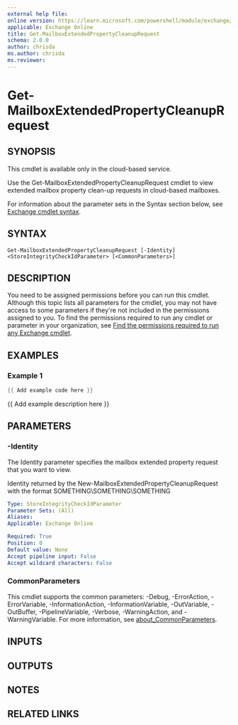 ```yaml
---
external help file:
online version: https://learn.microsoft.com/powershell/module/exchange/get-mailboxextendedpropertycleanuprequest
applicable: Exchange Online
title: Get-MailboxExtendedPropertyCleanupRequest
schema: 2.0.0
author: chrisda
ms.author: chrisda
ms.reviewer:
---
```


# Get-MailboxExtendedPropertyCleanupRequest

## SYNOPSIS
This cmdlet is available only in the cloud-based service.

Use the Get-MailboxExtendedPropertyCleanupRequest cmdlet to view extended mailbox property clean-up requests in cloud-based mailboxes.

For information about the parameter sets in the Syntax section below, see [Exchange cmdlet syntax](https://learn.microsoft.com/powershell/exchange/exchange-cmdlet-syntax).

## SYNTAX

```
Get-MailboxExtendedPropertyCleanupRequest [-Identity] <StoreIntegrityCheckIdParameter> [<CommonParameters>]
```

## DESCRIPTION
You need to be assigned permissions before you can run this cmdlet. Although this topic lists all parameters for the cmdlet, you may not have access to some parameters if they're not included in the permissions assigned to you. To find the permissions required to run any cmdlet or parameter in your organization, see [Find the permissions required to run any Exchange cmdlet](https://learn.microsoft.com/powershell/exchange/find-exchange-cmdlet-permissions).

## EXAMPLES

### Example 1
```powershell
{{ Add example code here }}
```

{{ Add example description here }}

## PARAMETERS

### -Identity
The Identity parameter specifies the mailbox extended property request that you want to view.

Identity returned by the New-MailboxExtendedPropertyCleanupRequest with the format SOMETHING\SOMETHING\SOMETHING

```yaml
Type: StoreIntegrityCheckIdParameter
Parameter Sets: (All)
Aliases:
Applicable: Exchange Online

Required: True
Position: 0
Default value: None
Accept pipeline input: False
Accept wildcard characters: False
```

### CommonParameters
This cmdlet supports the common parameters: -Debug, -ErrorAction, -ErrorVariable, -InformationAction, -InformationVariable, -OutVariable, -OutBuffer, -PipelineVariable, -Verbose, -WarningAction, and -WarningVariable. For more information, see [about_CommonParameters](https://go.microsoft.com/fwlink/p/?LinkID=113216).

## INPUTS

## OUTPUTS

## NOTES

## RELATED LINKS
